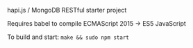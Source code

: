 hapi.js / MongoDB RESTful starter project

Requires babel to compile ECMAScript 2015 -> ES5 JavaScript

To build and start: `make && sudo npm start`


